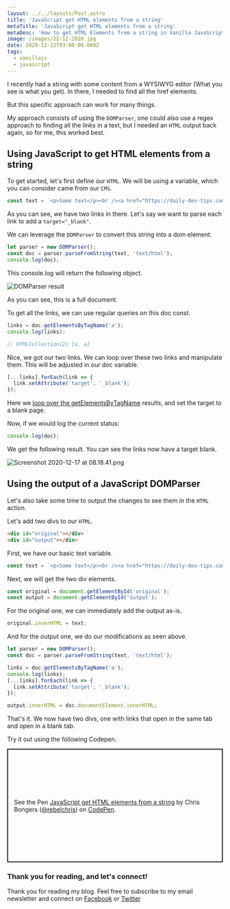 ```yaml
---
layout: ../../layouts/Post.astro
title: 'JavaScript get HTML elements from a string'
metaTitle: 'JavaScript get HTML elements from a string'
metaDesc: 'How to get HTML Elements from a string in Vanilla JavaScript'
image: /images/22-12-2020.jpg
date: 2020-12-22T03:00:00.000Z
tags:
  - vanillajs
  - javascript
---
```


I recently had a string with some content from a WYSIWYG editor (What you see is what you get). In there, I needed to find all the href elements.

But this specific approach can work for many things.

My approach consists of using the `DOMParser`, one could also use a regex approach to finding all the links in a text, but I needed an `HTML` output back again, so for me, this worked best.

## Using JavaScript to get HTML elements from a string

To get started, let's first define our `HTML`.
We will be using a variable, which you can consider came from our `CMS`.

```js
const text = `<p>Some text</p><br /><a href="https://daily-dev-tips.com/">My website</a><hr /><a href="https://google.com">Another link</a>`;
```

As you can see, we have two links in there. Let's say we want to parse each link to add a `target="_blank"`.

We can leverage the `DOMParser` to convert this string into a dom element.

```js
let parser = new DOMParser();
const doc = parser.parseFromString(text, 'text/html');
console.log(doc);
```

This console.log will return the following object.

![DOMParser result](https://cdn.hashnode.com/res/hashnode/image/upload/v1608185614501/vPK5tTm-Z.png)

As you can see, this is a full document.

To get all the links, we can use regular queries on this doc const.

```js
links = doc.getElementsByTagName('a');
console.log(links);

// HTMLCollection(2) [a, a]
```

Nice, we got our two links. We can loop over these two links and manipulate them. This will be adjusted in our doc variable.

```js
[...links].forEach(link => {
  link.setAttribute('target', '_blank');
});
```

Here we [loop over the getElementsByTagName](https://daily-dev-tips.com/posts/javascript-loop-queryselectorall-results/) results, and set the target to a blank page.

Now, if we would log the current status:

```js
console.log(doc);
```

We get the following result. You can see the links now have a target blank.

![Screenshot 2020-12-17 at 08.18.41.png](https://cdn.hashnode.com/res/hashnode/image/upload/v1608185946881/hXS424pRM.png)

## Using the output of a JavaScript DOMParser

Let's also take some time to output the changes to see them in the `HTML` action.

Let's add two divs to our `HTML`.

```html
<div id="original"></div>
<div id="output"></div>
```

First, we have our basic text variable.

```js
const text = `<p>Some text</p><br /><a href="https://daily-dev-tips.com/">My website</a><hr /><a href="https://google.com">Another link</a>`;
```

Next, we will get the two div elements.

```js
const original = document.getElementById('original');
const output = document.getElementById('output');
```

For the original one, we can immediately add the output as-is.

```js
original.innerHTML = text;
```

And for the output one, we do our modifications as seen above.

```js
let parser = new DOMParser();
const doc = parser.parseFromString(text, 'text/html');

links = doc.getElementsByTagName('a');
console.log(links);
[...links].forEach(link => {
  link.setAttribute('target', '_blank');
});

output.innerHTML = doc.documentElement.innerHTML;
```

That's it. We now have two divs, one with links that open in the same tab and open in a blank tab.

Try it out using the following Codepen.

<p class="codepen" data-height="265" data-theme-id="dark" data-default-tab="js,result" data-user="rebelchris" data-slug-hash="MWjmGYE" style="height: 265px; box-sizing: border-box; display: flex; align-items: center; justify-content: center; border: 2px solid; margin: 1em 0; padding: 1em;" data-pen-title="JavaScript get HTML elements from a string">
  <span>See the Pen <a href="https://codepen.io/rebelchris/pen/MWjmGYE">
  JavaScript get HTML elements from a string</a> by Chris Bongers (<a href="https://codepen.io/rebelchris">@rebelchris</a>)
  on <a href="https://codepen.io">CodePen</a>.</span>
</p>
<script async src="https://cpwebassets.codepen.io/assets/embed/ei.js"></script>

### Thank you for reading, and let's connect!

Thank you for reading my blog. Feel free to subscribe to my email newsletter and connect on [Facebook](https://www.facebook.com/DailyDevTipsBlog) or [Twitter](https://twitter.com/DailyDevTips1)
